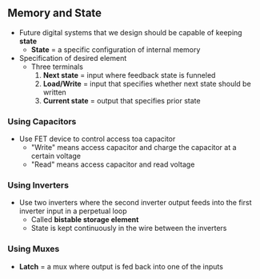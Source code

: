 ## Memory and State
- Future digital systems that we design should be capable of keeping **state**
    * **State** = a specific configuration of internal memory
- Specification of desired element
    * Three terminals
        1. **Next state** = input where feedback state is funneled
        2. **Load/Write** = input that specifies whether next state should be written
        3. **Current state** = output that specifies prior state

### Using Capacitors
- Use FET device to control access toa capacitor
    * "Write" means access capacitor and charge the capacitor at a certain voltage
    * "Read" means access capacitor and read voltage

### Using Inverters
- Use two inverters where the second inverter output feeds into the first inverter input in a perpetual loop
    * Called **bistable storage element**
    * State is kept continuously in the wire between the inverters

### Using Muxes
- **Latch** = a mux where output is fed back into one of the inputs
